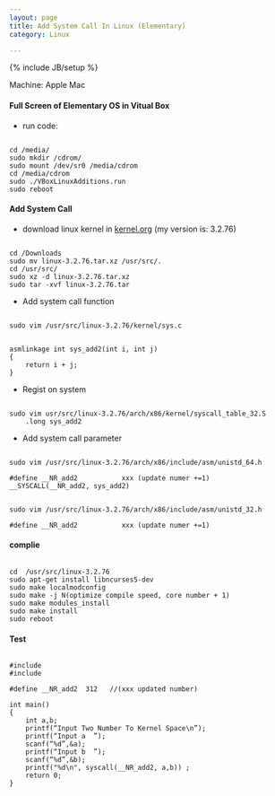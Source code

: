 ```yaml
---
layout: page
title: Add System Call In Linux (Elementary)
category: Linux

---
```

{% include JB/setup %}

Machine: Apple Mac

#### Full Screen of Elementary  OS in Vitual Box

- run code:

<pre><code class="bash">
cd /media/
sudo mkdir /cdrom/
sudo mount /dev/sr0 /media/cdrom
cd /media/cdrom
sudo ./VBoxLinuxAdditions.run
sudo reboot
</code></pre>

#### Add System Call

- download linux kernel in [kernel.org](https://www.kernel.org/)  (my version is: 3.2.76)

<pre><code class="bash">
cd /Downloads
sudo mv linux-3.2.76.tar.xz /usr/src/.
cd /usr/src/
sudo xz -d linux-3.2.76.tar.xz
sudo tar -xvf linux-3.2.76.tar
</code></pre>

- Add system call function

<pre><code class="bash">
sudo vim /usr/src/linux-3.2.76/kernel/sys.c
</code></pre>

<pre><code class="c">
asmlinkage int sys_add2(int i, int j)
{
    return i + j;
}
</code></pre>

- Regist on system

<pre><code class="bash">
sudo vim usr/src/linux-3.2.76/arch/x86/kernel/syscall_table_32.S
    .long sys_add2
</code></pre>

- Add system call parameter

<pre><code class="c">
sudo vim /usr/src/linux-3.2.76/arch/x86/include/asm/unistd_64.h

#define __NR_add2           xxx (update numer +=1)
__SYSCALL(__NR_add2, sys_add2)
</code></pre>

<pre><code class="c">
sudo vim /usr/src/linux-3.2.76/arch/x86/include/asm/unistd_32.h

#define __NR_add2           xxx (update numer +=1)
</code></pre>

#### complie

<pre><code class="bash">
cd  /usr/src/linux-3.2.76
sudo apt-get install libncurses5-dev
sudo make localmodconfig
sudo make -j N(optimize compile speed, core number + 1)
sudo make modules_install
sudo make install
sudo reboot
</code></pre>

#### Test

<pre><code class="c">
#include<stdio.h>
#include<errno.h>

#define __NR_add2  312   //(xxx updated number)

int main()
{
    int a,b;
    printf(“Input Two Number To Kernel Space\n”);
    printf(“Input a  ”);
    scanf(“%d”,&a);
    printf(“Input b  ”);
    scanf(“%d”,&b);
    printf("%d\n", syscall(__NR_add2, a,b)) ;
    return 0;
}
</code></pre>
